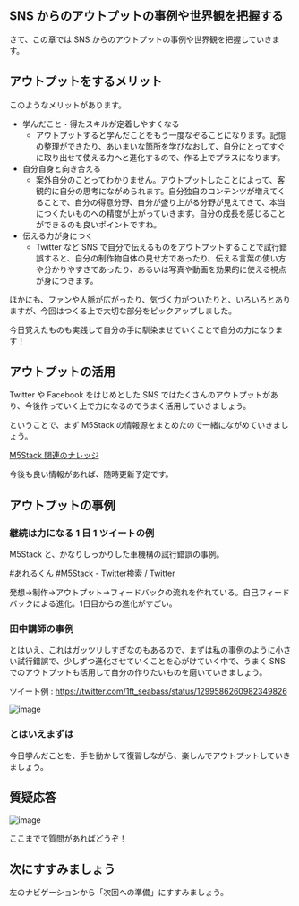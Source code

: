 ## SNS からのアウトプットの事例や世界観を把握する

さて、この章では SNS からのアウトプットの事例や世界観を把握していきます。

## アウトプットをするメリット

このようなメリットがあります。

- 学んだこと・得たスキルが定着しやすくなる
  - アウトプットすると学んだことをもう一度なぞることになります。記憶の整理ができたり、あいまいな箇所を学びなおして、自分にとってすぐに取り出せて使える力へと進化するので、作る上でプラスになります。
- 自分自身と向き合える
  - 案外自分のことってわかりません。アウトプットしたことによって、客観的に自分の思考にながめられます。自分独自のコンテンツが増えてくることで、自分の得意分野、自分が盛り上がる分野が見えてきて、本当につくたいものへの精度が上がっていきます。自分の成長を感じることができるのも良いポイントですね。
- 伝える力が身につく
  - Twitter など SNS で自分で伝えるものをアウトプットすることで試行錯誤すると、自分の制作物自体の見せ方であったり、伝える言葉の使い方や分かりやすさであったり、あるいは写真や動画を効果的に使える視点が身につきます。

ほかにも、ファンや人脈が広がったり、気づく力がついたりと、いろいろとありますが、今回はつくる上で大切な部分をピックアップしました。

今日覚えたものも実践して自分の手に馴染ませていくことで自分の力になります！

## アウトプットの活用

Twitter や Facebook をはじめとした SNS ではたくさんのアウトプットがあり、今後作っていく上で力になるのでうまく活用していきましょう。

ということで、まず M5Stack の情報源をまとめたので一緒にながめていきましょう。

[M5Stack 関連のナレッジ](knowledgeknowledge-m5stack)

今後も良い情報があれば、随時更新予定です。

## アウトプットの事例

### 継続は力になる 1 日 1 ツイートの例

M5Stack と、かなりしっかりした車機構の試行錯誤の事例。

[\#あれるくん \#M5Stack \- Twitter検索 / Twitter](https://mobile.twitter.com/search?q=%23%E3%81%82%E3%82%8C%E3%82%8B%E3%81%8F%E3%82%93%20%23M5Stack&src=typed_query&f=live)

発想→制作→アウトプット→フィードバックの流れを作れている。自己フィードバックによる進化。1日目からの進化がすごい。

### 田中講師の事例

とはいえ、これはガッツリしすぎなのもあるので、まずは私の事例のように小さい試行錯誤で、少しずつ進化させていくことを心がけていく中で、うまく SNS でのアウトプットも活用して自分の作りたいものを磨いていきましょう。

ツイート例 : https://twitter.com/1ft_seabass/status/1299586260982349826

![image](https://i.gyazo.com/e1b14952479648b5c936bf1738134531.jpg)

### とはいえまずは

今日学んだことを、手を動かして復習しながら、楽しんでアウトプットしていきましょう。

## 質疑応答

![image](https://i.gyazo.com/aba8ccd625e7320883851b71ebd0caf2.png)

ここまでで質問があればどうぞ！

## 次にすすみましょう

左のナビゲーションから「次回への準備」にすすみましょう。